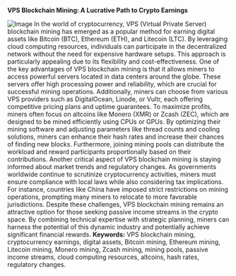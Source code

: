 **VPS Blockchain Mining: A Lucrative Path to Crypto Earnings**

![Image](https://github.com/user-attachments/assets/d7419ec9-dc67-403f-bf28-8faea5f1f74f)
In the world of cryptocurrency, VPS (Virtual Private Server) blockchain mining has emerged as a popular method for earning digital assets like Bitcoin (BTC), Ethereum (ETH), and Litecoin (LTC). By leveraging cloud computing resources, individuals can participate in the decentralized network without the need for expensive hardware setups. This approach is particularly appealing due to its flexibility and cost-effectiveness.
One of the key advantages of VPS blockchain mining is that it allows miners to access powerful servers located in data centers around the globe. These servers offer high processing power and reliability, which are crucial for successful mining operations. Additionally, miners can choose from various VPS providers such as DigitalOcean, Linode, or Vultr, each offering competitive pricing plans and uptime guarantees.
To maximize profits, miners often focus on altcoins like Monero (XMR) or Zcash (ZEC), which are designed to be mined efficiently using CPUs or GPUs. By optimizing their mining software and adjusting parameters like thread counts and cooling solutions, miners can enhance their hash rates and increase their chances of finding new blocks. Furthermore, joining mining pools can distribute the workload and reward participants proportionally based on their contributions.
Another critical aspect of VPS blockchain mining is staying informed about market trends and regulatory changes. As governments worldwide continue to scrutinize cryptocurrency activities, miners must ensure compliance with local laws while also considering tax implications. For instance, countries like China have imposed strict restrictions on mining operations, prompting many miners to relocate to more favorable jurisdictions.
Despite these challenges, VPS blockchain mining remains an attractive option for those seeking passive income streams in the crypto space. By combining technical expertise with strategic planning, miners can harness the potential of this dynamic industry and potentially achieve significant financial rewards.
**Keywords:** VPS blockchain mining, cryptocurrency earnings, digital assets, Bitcoin mining, Ethereum mining, Litecoin mining, Monero mining, Zcash mining, mining pools, passive income streams, cloud computing resources, altcoins, hash rates, regulatory changes.
